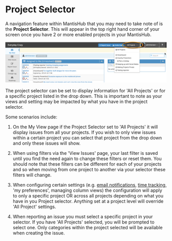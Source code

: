 # Project Selector

A navigation feature within MantisHub that you may need to take note of is the **Project Selector**. This will appear in the top right hand corner of your screen once you have 2 or more enabled projects in your MantisHub.

![](./images/project_selector_1.png)

The project selector can be set to display information for 'All Projects' or for a specific project listed in the drop down. This is important to note as your views and setting may be impacted by what you have in the project selector. 

Some scenarios include:

1. On the My View page if the Project Selector set to 'All Projects' it will display issues from all your projects. If you wish to only view issues within a certain project you can select that project from the drop down and only these issues will show.  

2. When using filters via the 'View Issues' page, your last filter is saved until you find the need again to change these filters or reset them. You should note that these filters can be different for each of your projects and so when moving from one project to another via your selector these filters will change. 

3. When configuring certain settings (e.g. [email notifications](/issue_management/config_email_notifs), [time tracking](/issue_management/setup_time_tracking), 'my preferences', managing column views) the configuration will apply to only a specific project OR across all projects depending on what you have in you Project selector. Anything set at a project level will override 'All Project' settings.

4. When reporting an issue you must select a specific project in your selector. If you have 'All Projects' selected, you will be prompted to select one. Only categories within the project selected will be available when creating the issue.